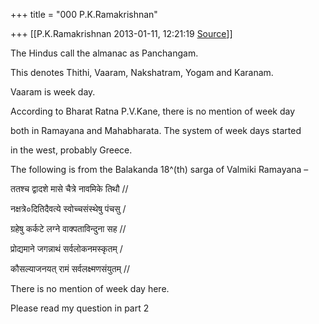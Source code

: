 +++
title = "000 P.K.Ramakrishnan"

+++
[[P.K.Ramakrishnan	2013-01-11, 12:21:19 [Source](https://groups.google.com/g/samskrita/c/sfNRTut-_2Y)]]



  

  



The Hindus call the almanac as Panchangam.



This denotes Thithi, Vaaram, Nakshatram, Yogam and Karanam.



Vaaram is week day.



According to Bharat Ratna P.V.Kane, there is no mention of week day

both in Ramayana and Mahabharata. The system of week days started

in the west, probably Greece.



The following is from the Balakanda 18^(th) sarga of Valmiki Ramayana –



ततश्च द्वादशे मासे चैत्रे नावमिके तिथौ //

नक्षत्रे०दितिदैवत्ये स्वोच्चसंस्थेषु पंचसु /

ग्रहेषु कर्कटे लग्ने वाक्पताविन्दुना सह //

प्रोद्यमाने जगन्नाथं सर्वलोकनमस्कृतम् /

कौसल्याजनयत् रामं सर्वलक्ष्मणसंयुतम् //



There is no mention of week day here.



Please read my question in part 2





  



  



  

